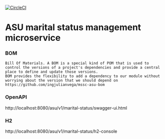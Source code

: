 [![CircleCI](https://circleci.com/gh/ingjulianvega/mssc-asu-marital-status.svg?style=svg)](https://circleci.com/gh/ingjulianvega/mssc-asu-marital-status)
# ASU marital status management microservice

### BOM
```
Bill Of Materials. A BOM is a special kind of POM that is used to control the versions of a project's dependencies and provide a central place to define and update those versions. 
BOM provides the flexibility to add a dependency to our module without worrying about the version that we should depend on
https://github.com/ingjulianvega/mssc-asu-bom
```

### OpenAPI

http://localhost:8080/asu/v1/marital-status/swagger-ui.html

### H2

http://localhost:8080/asu/v1/marital-status/h2-console